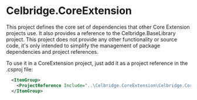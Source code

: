 # Celbridge.CoreExtension

This project defines the core set of dependencies that other Core Extension projects use. It also provides a reference to 
the Celbridge.BaseLibrary project. This project does not provide any other functionality or source code, it's only intended to
simplify the management of package dependencies and project references.

To use it in a CoreExtension project, just add it as a project reference in the .csproj file:

```xml
  <ItemGroup>
    <ProjectReference Include="..\Celbridge.CoreExtension\Celbridge.CoreExtension.csproj" />
  </ItemGroup>
```